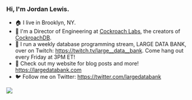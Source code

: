 <!-- <img align="right" src="https://github-readme-stats.vercel.app/api?username=jordanlewis&show_icons=true&icon_color=800080&text_color=718095&bg_color=00000000&hide_title=true&hide_border=true" /> -->


### Hi, I'm Jordan Lewis.

- 🏠 I live in Brooklyn, NY.
- 🏣 I'm a Director of Engineering at [Cockroach Labs](https://cockroachlabs.com), the creators of [CockroachDB](https://github.com/cockroachdb/cockroach).
- 🎥 I run a weekly database programming stream, LARGE DATA BANK, over on Twitch: https://twitch.tv/large__data__bank. Come hang out every Friday at 3PM ET!
- 🔗 Check out my website for blog posts and more! https://largedatabank.com
- 🐦 Follow me on Twitter: https://twitter.com/largedatabank

![](https://thumbs.gfycat.com/ComplexPresentAustraliankelpie-size_restricted.gif)


<!--
**jordanlewis/jordanlewis** is a ✨ _special_ ✨ repository because its `README.md` (this file) appears on your GitHub profile.

Here are some ideas to get you started:

- 🔭 I’m currently working on ...
- 🌱 I’m currently learning ...
- 👯 I’m looking to collaborate on ...
- 🤔 I’m looking for help with ...
- 💬 Ask me about ...
- 📫 How to reach me: ...
- 😄 Pronouns: ...
- ⚡ Fun fact: ...
-->

